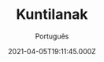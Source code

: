 ---
id: 'fdd375be-977a-445d-8d3f-86884a38251b'
type: 'movie' # Filme, Série, Anime
title: "Kuntilanak"
synopsis: []
originalTitle: "Kuntilanak"
date: '2021-04-05T19:11:45.000Z'
update: '2021-04-05T19:11:45.000Z'
releaseDate: '2018-06-14T03:00:00.000Z'
imdb:
  rating: '4.8' # 8.5
  id: '' # tt0470752
duration: '1h 45 Min'
trailer:
  urls: [
    'DMrzdE66l2M',
  ]
tags: ['720p', '720p', '1080p']
genre: ['Comédia', 'Terror'] #
quality: 'WEB-DL' # BluRay, WEB-DL, HDTV, WEB-DL4K, WEB-DLe
format: 'Mkv' # MKV, MP4, TS
audio: 'Indonesio' # Dublado, Legendado, Dual Audio, Dub & Leg
subtitle: 'Português' # Português, inglês,
size: '1.74 GB | 2.26 GB | 3.10 GB' # 4.8 GB
audioQuality: 10
videoQuality: 10
directors: []
#  - name: 'Lana Wachowski'
#    image: ''
#  - name: 'Lilly Wachowski'
#    image: ''
cast: []
#  - name: 'Keanu Reeves'
#    image: ''
#    characterName: 'Neo'
writers: []
#  - name: ''
#    image: ''
maturityRating:
  age: '' # L , 10, 12, 14, 16, 18
  topics: [''] # Violence, Illegal drugs, Inappropriate Language, Legal Drugs, Sexual Content, Extreme Violence
###########################################
download:
  
  - url: 'magnet:?xt=urn:btih:4A328286F9D100FC12113B0A0FA5F1782B82F0EA&dn=Kuntilanak.2018.720p.WEBRip.Legendado.mkv&tr=udp%3a%2f%2ftracker.openbittorrent.com%3a1337%2fannounce&tr=udp%3a%2f%2ftracker.opentrackr.org%3a1337%2fannounce'
    resolution: '720p' # 720p, 1080p, 4K,
    audio: 'Legendado' # Dublado, Legendado, Dual Audio
    size: '' # 4.8 GB
    quality: '' # BluRay, WEB-DL
    format: '' # MKV
  - url: 'magnet:?xt=urn:btih:F848A93CA4A61D95D1988C6F8F29F41F768B0B9C&dn=Kuntilanak.2018.720p.NF.WEB-DL.DD5.1.H.264.CRO-DIAMOND&tr=udp%3A%2F%2Ftracker.zer0day.to%3A1337%2Fannounce&tr=udp%3A%2F%2Ftracker.leechers-paradise.org%3A6969%2Fannounce&tr=udp%3A%2F%2Fcoppersurfer.tk%3A6969%2Fannounce'
    resolution: '720p' # 720p, 1080p, 4K,
    audio: 'Legendado' # Dublado, Legendado, Dual Audio
    size: '' # 4.8 GB
    quality: '' # BluRay, WEB-DL
    format: '' # MKV
  - url: 'magnet:?xt=urn:btih:F4D963AAF49A517E86CEB8F8BF8CAC46E165B4D1&dn=Kuntilanak.2018.1080p.NF.WEB-DL.DD5.1.H.264.CRO-DIAMOND&tr=udp%3A%2F%2Ftracker.zer0day.to%3A1337%2Fannounce&tr=udp%3A%2F%2Ftracker.leechers-paradise.org%3A6969%2Fannounce&tr=udp%3A%2F%2Fcoppersurfer.tk%3A6969%2Fannounce'
    resolution: '1080p' # 720p, 1080p, 4K,
    audio: 'Legendado' # Dublado, Legendado, Dual Audio
    size: '' # 4.8 GB
    quality: '' # BluRay, WEB-DL
    format: '' # MKV
images:
  cover: '/assets/movies/kuntilanak.jpg'
  background: '/assets/movies/'
---